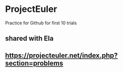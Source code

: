 # ProjectEuler
Practice for Github for first 10 trials
## shared with Ela
## https://projecteuler.net/index.php?section=problems
